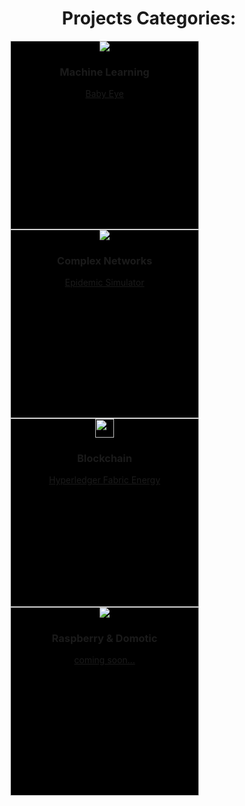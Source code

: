   <div align="center" style="height:500px;margin-top:30px;margin-bottom:50px;">    
    <h1>Projects Categories:</h1>
    <div style="float:left;border:1px solid #D3D3D3;width:300px;height:300px;background-color:black;margin-left:30px">
      <img src="https://user-images.githubusercontent.com/53179989/155874354-d2bbab10-ec80-4d19-8474-fe6f0be37509.jpg">
      <h3>Machine Learning</h3>
        <p><a href="babyeye.html">Baby Eye</a></p>
    </div>
    <div style="float:left;border:1px solid #D3D3D3;width:300px;height:300px;margin-left:30px;background-color:black;">
      <img src="https://user-images.githubusercontent.com/53179989/155875637-ec06bb8d-5417-4b38-aff6-c856791e0da2.png">
      <h3>Complex Networks</h3>
        <p><a href="epidemic-simulator.html">Epidemic Simulator</a></p>
    </div>
    <div style="float:left;border:1px solid #D3D3D3;width:300px;height:300px;margin-left:30px;background-color:black;">
      <img src="https://user-images.githubusercontent.com/53179989/155875345-a33e3064-4333-4350-8e31-ccef5cda4db3.jpg" style="height:30px">
      <h3>Blockchain</h3>
        <p><a href="hyperledger.html">Hyperledger Fabric Energy</a></p>
    </div>
    <div style="float:left;border:1px solid #D3D3D3;width:300px;height:300px;margin-left:30px;background-color:black;">
      <img src="https://user-images.githubusercontent.com/53179989/155875501-ca846979-4a9d-4e48-9896-19b603692505.jpg">
      <h3>Raspberry & Domotic</h3>
        <p><a href="hyperledger.html">coming soon...</a></p>
    </div>  
  </div>
